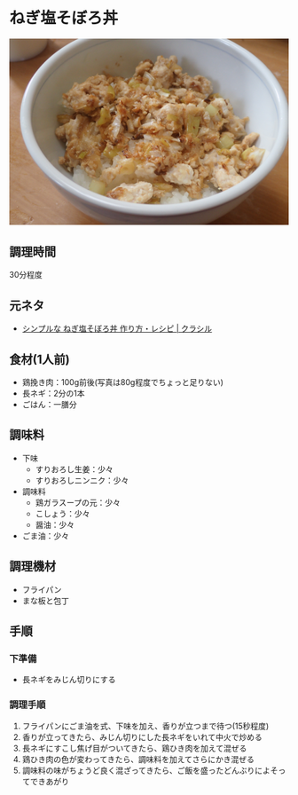 # ねぎ塩そぼろ丼

![調理写真](ねぎ塩そぼろ丼.jpg)

## 調理時間

30分程度

## 元ネタ

* [シンプルな ねぎ塩そぼろ丼 作り方・レシピ \| クラシル](https://www.kurashiru.com/recipes/4a518c95-03f4-42fd-a90c-e61de233b830)

## 食材(1人前)

* 鶏挽き肉：100g前後(写真は80g程度でちょっと足りない)
* 長ネギ：2分の1本
* ごはん：一膳分

## 調味料

* 下味
  * すりおろし生姜：少々
  * すりおろしニンニク：少々
* 調味料
  * 鶏ガラスープの元：少々
  * こしょう：少々
  * 醤油：少々
* ごま油：少々

## 調理機材

* フライパン
* まな板と包丁

## 手順

### 下準備

* 長ネギをみじん切りにする

### 調理手順

1. フライパンにごま油を式、下味を加え、香りが立つまで待つ(15秒程度)
2. 香りが立ってきたら、みじん切りにした長ネギをいれて中火で炒める
3. 長ネギにすこし焦げ目がついてきたら、鶏ひき肉を加えて混ぜる
4. 鶏ひき肉の色が変わってきたら、調味料を加えてさらにかき混ぜる
5. 調味料の味がちょうど良く混ざってきたら、ご飯を盛ったどんぶりによそってできあがり
